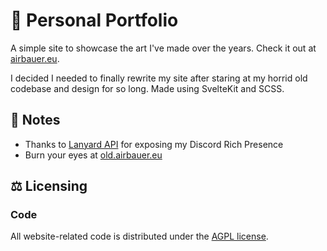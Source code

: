 # 🎨 Personal Portfolio

A simple site to showcase the art I've made over the years. Check it out at [airbauer.eu](https://airbauer.eu/).

I decided I needed to finally rewrite my site after staring at my horrid old codebase and design for so long. Made using SvelteKit and SCSS.

## 📝 Notes

- Thanks to [Lanyard API](https://github.com/Phineas/lanyard) for exposing my Discord Rich Presence
- Burn your eyes at [old.airbauer.eu](https://old.airbauer.eu/)

## ⚖️ Licensing

### Code

All website-related code is distributed under the [AGPL license](LICENSE).
